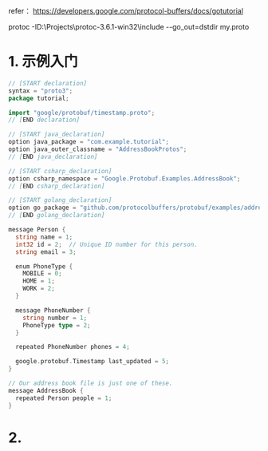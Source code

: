 refer： https://developers.google.com/protocol-buffers/docs/gotutorial

protoc  -ID:\Projects\protoc-3.6.1-win32\include --go_out=dstdir my.proto

# 1. 示例入门

```go
// [START declaration]
syntax = "proto3";
package tutorial;

import "google/protobuf/timestamp.proto";
// [END declaration]

// [START java_declaration]
option java_package = "com.example.tutorial";
option java_outer_classname = "AddressBookProtos";
// [END java_declaration]

// [START csharp_declaration]
option csharp_namespace = "Google.Protobuf.Examples.AddressBook";
// [END csharp_declaration]

// [START golang_declaration]
option go_package = "github.com/protocolbuffers/protobuf/examples/addressbook";
// [END golang_declaration]

message Person {
  string name = 1;
  int32 id = 2;  // Unique ID number for this person.
  string email = 3;

  enum PhoneType {
    MOBILE = 0;
    HOME = 1;
    WORK = 2;
  }

  message PhoneNumber {
    string number = 1;
    PhoneType type = 2;
  }

  repeated PhoneNumber phones = 4;

  google.protobuf.Timestamp last_updated = 5;
}

// Our address book file is just one of these.
message AddressBook {
  repeated Person people = 1;
}
```

# 2. 




